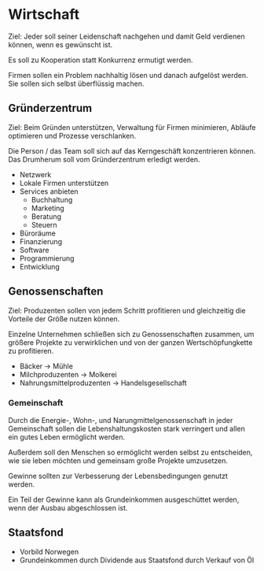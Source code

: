 # Wirtschaft

Ziel: Jeder soll seiner Leidenschaft nachgehen und damit Geld verdienen können, wenn es gewünscht ist.

Es soll zu Kooperation statt Konkurrenz ermutigt werden.

Firmen sollen ein Problem nachhaltig lösen und danach aufgelöst werden. Sie sollen sich selbst überflüssig machen.

## Gründerzentrum

Ziel: Beim Gründen unterstützen, Verwaltung für Firmen minimieren, Abläufe optimieren und Prozesse verschlanken.

Die Person / das Team soll sich auf das Kerngeschäft konzentrieren können. Das Drumherum soll vom Gründerzentrum erledigt werden.

- Netzwerk
- Lokale Firmen unterstützen
- Services anbieten
    + Buchhaltung
    + Marketing 
    + Beratung 
    + Steuern
- Büroräume
- Finanzierung
- Software
- Programmierung
- Entwicklung 

## Genossenschaften

Ziel: Produzenten sollen von jedem Schritt profitieren und gleichzeitig die Vorteile der Größe nutzen können.

Einzelne Unternehmen schließen sich zu Genossenschaften zusammen, um größere Projekte zu verwirklichen und von der ganzen Wertschöpfungkette zu profitieren.

- Bäcker -> Mühle
- Milchproduzenten -> Molkerei
- Nahrungsmittelproduzenten -> Handelsgesellschaft

### Gemeinschaft

Durch die Energie-, Wohn-, und Narungmittelgenossenschaft in jeder Gemeinschaft sollen die Lebenshaltungskosten stark verringert und allen ein gutes Leben ermöglicht werden.

Außerdem soll den Menschen so ermöglicht werden selbst zu entscheiden, wie sie leben möchten und gemeinsam große Projekte umzusetzen.

Gewinne sollten zur Verbesserung der Lebensbedingungen genutzt werden.

Ein Teil der Gewinne kann als Grundeinkommen ausgeschüttet werden, wenn der Ausbau abgeschlossen ist.

## Staatsfond

- Vorbild Norwegen
- Grundeinkommen durch Dividende aus Staatsfond durch Verkauf von Öl
